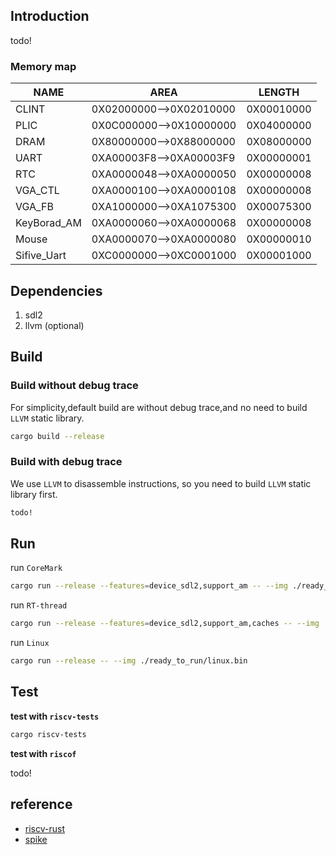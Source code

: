 ## Introduction

todo!

### Memory map
| NAME         | AREA           | LENGTH       |
| ------------ | -------------- | --------- |
| CLINT        | 0X02000000-->0X02010000 | 0X00010000 |
| PLIC         | 0X0C000000-->0X10000000 | 0X04000000 |
| DRAM         | 0X80000000-->0X88000000 | 0X08000000 |
| UART         | 0XA00003F8-->0XA00003F9 | 0X00000001 |
| RTC          | 0XA0000048-->0XA0000050 | 0X00000008 |
| VGA_CTL      | 0XA0000100-->0XA0000108 | 0X00000008 |
| VGA_FB       | 0XA1000000-->0XA1075300 | 0X00075300 |
| KeyBorad_AM  | 0XA0000060-->0XA0000068 | 0X00000008 |
| Mouse        | 0XA0000070-->0XA0000080 | 0X00000010 |
| Sifive_Uart  | 0XC0000000-->0XC0001000 | 0X00001000 |

## Dependencies
1. sdl2
2. llvm (optional)
## Build

### Build without debug trace
For simplicity,default build are without debug trace,and no need to build `LLVM` static library.
```bash
cargo build --release
```
### Build with debug trace
We use `LLVM` to disassemble instructions, so you need to build `LLVM` static library first.

```bash
todo!
```


## Run
run `CoreMark`
```bash
cargo run --release --features=device_sdl2,support_am -- --img ./ready_to_run/coremark-riscv64-nemu.bin
```
run `RT-thread`
```bash
cargo run --release --features=device_sdl2,support_am,caches -- --img ./ready_to_run/rtthread.bin
```
run `Linux`
```bash
cargo run --release -- --img ./ready_to_run/linux.bin
```
## Test
**test with `riscv-tests`**
```bash
cargo riscv-tests
```
**test with `riscof`**

todo! 

## reference
- [riscv-rust](https://github.com/takahirox/riscv-rust)
- [spike](https://github.com/riscv-software-src/riscv-isa-sim)


